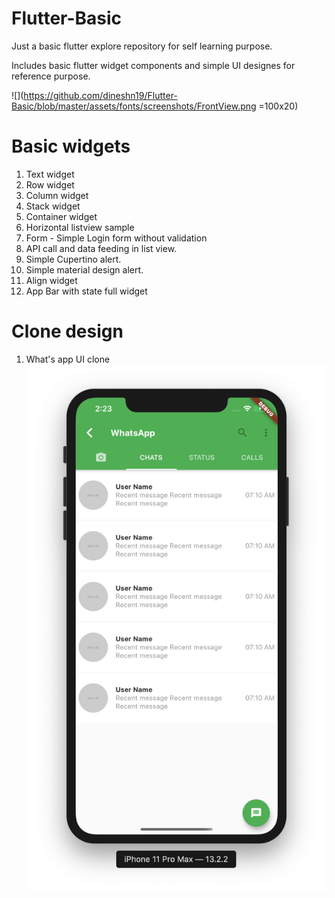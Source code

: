 # Flutter-Basic

Just a basic flutter explore repository for self learning purpose.

Includes basic flutter widget components and simple UI designes for reference purpose.

![](https://github.com/dineshn19/Flutter-Basic/blob/master/assets/fonts/screenshots/FrontView.png =100x20)

# Basic widgets
1. Text widget 
2. Row widget 
3. Column widget
4. Stack widget
5. Container widget
6. Horizontal listview sample
7. Form - Simple Login form without validation
8. API call and data feeding in list view.
9. Simple Cupertino alert.
10. Simple material design alert.
11. Align widget
12. App Bar with state full widget

# Clone design
1. What's app UI clone
![What's App Home](https://github.com/dineshn19/Flutter-Basic/blob/master/assets/fonts/screenshots/WhatsApp.png)
